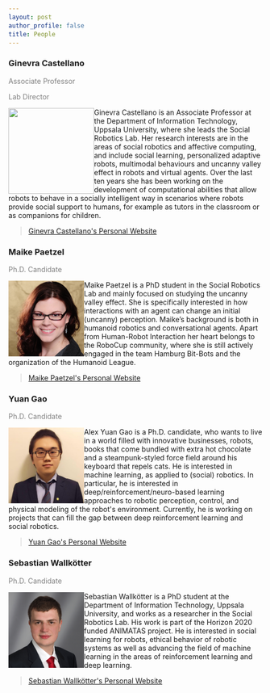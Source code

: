 ```yaml
---
layout: post
author_profile: false
title: People
---
```


### Ginevra Castellano

<span style="color:grey"> Associate Professor </span>

<span style="color:grey"> Lab Director </span>

<img align="left" width="170px" height="170px" src="../images/people-ginevra.jpg">
Ginevra Castellano is an Associate Professor at the Department of Information Technology, Uppsala University, where she leads the Social Robotics Lab. Her research interests are in the areas of social robotics and affective computing, and include social learning, personalized adaptive robots, multimodal behaviours and uncanny valley effect in robots and virtual agents. Over the last ten years she has been working on the development of computational abilities that allow robots to behave in a socially intelligent way in scenarios where robots provide social support to humans, for example as tutors in the classroom or as companions for children.


>[Ginevra Castellano's Personal Website](http://user.it.uu.se/~ginca820/)

### Maike Paetzel
<span style="color:grey"> Ph.D. Candidate </span>

<img align="left" width="150px" height="150px" src="../images/people-maike.jpg">
Maike Paetzel is a PhD student in the Social Robotics Lab and mainly focused on studying the uncanny valley effect. She is specifically interested in how interactions with an agent can change an initial (uncanny) perception. Maike’s background is both in humanoid robotics and conversational agents. Apart from Human-Robot Interaction her heart belongs to the RoboCup community, where she is still actively engaged in the team Hamburg Bit-Bots and the organization of the Humanoid League.


>[Maike Paetzel's Personal Website](https://maike-paetzel.de/)

### Yuan Gao
<span style="color:grey"> Ph.D. Candidate </span>

<img align="left" width="150px" height="150px" src="../images/people-alex.jpg">
Alex Yuan Gao is a Ph.D. candidate, who wants to live in a world filled with innovative businesses, robots, books that come bundled with extra hot chocolate and a steampunk-styled force field around his keyboard that repels cats. He is interested in machine learning, as applied to (social) robotics. In particular, he is interested in deep/reinforcement/neuro-based learning approaches to robotic perception, control, and physical modeling of the robot's environment. Currently, he is working on projects that can fill the gap between deep reinforcement learning and social robotics.


>[Yuan Gao's Personal Website](https://yuangao.ai/)

### Sebastian Wallkötter
<span style="color:grey"> Ph.D. Candidate </span>

<img align="left" width="150px" height="150px" src="../images/people-sebastian.jpg">
Sebastian Wallkötter is a PhD student at the Department of Information Technology, Uppsala University, and works as a researcher in the Social Robotics Lab. His work is part of the Horizon 2020 funded ANIMATAS project. He is interested in social learning for robots, ethical behavior of robotic systems as well as advancing the field of machine learning in the areas of reinforcement learning and deep learning.


>[Sebastian Wallkötter's Personal Website](https://sebastian.wallkoetter.net)
